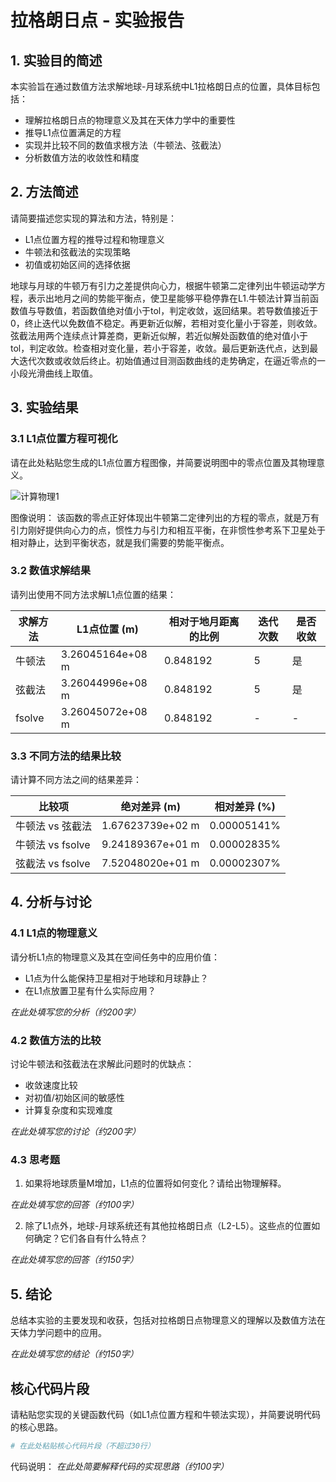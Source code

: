 # 拉格朗日点 - 实验报告

## 1. 实验目的简述

本实验旨在通过数值方法求解地球-月球系统中L1拉格朗日点的位置，具体目标包括：
- 理解拉格朗日点的物理意义及其在天体力学中的重要性
- 推导L1点位置满足的方程
- 实现并比较不同的数值求根方法（牛顿法、弦截法）
- 分析数值方法的收敛性和精度

## 2. 方法简述

请简要描述您实现的算法和方法，特别是：
- L1点位置方程的推导过程和物理意义
- 牛顿法和弦截法的实现策略
- 初值或初始区间的选择依据

地球与月球的牛顿万有引力之差提供向心力，根据牛顿第二定律列出牛顿运动学方程，表示出地月之间的势能平衡点，使卫星能够平稳停靠在L1.牛顿法计算当前函数值与导数值，若函数值绝对值小于tol，判定收敛，返回结果。若导数值接近于0，终止迭代以免数值不稳定。再更新近似解，若相对变化量小于容差，则收敛。弦截法用两个连续点计算差商，更新近似解，若近似解处函数值的绝对值小于tol，判定收敛。检查相对变化量，若小于容差，收敛。最后更新迭代点，达到最大迭代次数或收敛后终止。初始值通过目测函数曲线的走势确定，在逼近零点的一小段光滑曲线上取值。

## 3. 实验结果

### 3.1 L1点位置方程可视化

请在此处粘贴您生成的L1点位置方程图像，并简要说明图中的零点位置及其物理意义。

![计算物理1](https://github.com/user-attachments/assets/22752cb5-fd7a-457d-af8c-d67f7e2cefb1)


图像说明：
该函数的零点正好体现出牛顿第二定律列出的方程的零点，就是万有引力刚好提供向心力的点，惯性力与引力和相互平衡，在非惯性参考系下卫星处于相对静止，达到平衡状态，就是我们需要的势能平衡点。
### 3.2 数值求解结果

请列出使用不同方法求解L1点位置的结果：

| 求解方法 | L1点位置 (m) | 相对于地月距离的比例 | 迭代次数 | 是否收敛 |
|---------|------------|-------------------|---------|--------|
| 牛顿法   |  3.26045164e+08 m |  0.848192    | 5 |     是   |
| 弦截法   | 3.26044996e+08 m | 0.848192   |5 |    是    |
| fsolve  | 3.26045072e+08 m   |  0.848192   | -       | -      |

### 3.3 不同方法的结果比较

请计算不同方法之间的结果差异：

| 比较项 | 绝对差异 (m) | 相对差异 (%) |
|-------|------------|-------------|
| 牛顿法 vs 弦截法 | 1.67623739e+02 m | 0.00005141% |
| 牛顿法 vs fsolve | 9.24189367e+01 m | 0.00002835% |
| 弦截法 vs fsolve | 7.52048020e+01 m | 0.00002307% |

## 4. 分析与讨论

### 4.1 L1点的物理意义

请分析L1点的物理意义及其在空间任务中的应用价值：
- L1点为什么能保持卫星相对于地球和月球静止？
- 在L1点放置卫星有什么实际应用？

_在此处填写您的分析（约200字）_

### 4.2 数值方法的比较

讨论牛顿法和弦截法在求解此问题时的优缺点：
- 收敛速度比较
- 对初值/初始区间的敏感性
- 计算复杂度和实现难度

_在此处填写您的讨论（约200字）_

### 4.3 思考题

1. 如果将地球质量M增加，L1点的位置将如何变化？请给出物理解释。

_在此处填写您的回答（约100字）_

2. 除了L1点外，地球-月球系统还有其他拉格朗日点（L2-L5）。这些点的位置如何确定？它们各自有什么特点？

_在此处填写您的回答（约150字）_

## 5. 结论

总结本实验的主要发现和收获，包括对拉格朗日点物理意义的理解以及数值方法在天体力学问题中的应用。

_在此处填写您的结论（约150字）_

## 核心代码片段

请粘贴您实现的关键函数代码（如L1点位置方程和牛顿法实现），并简要说明代码的核心思路。

```python
# 在此处粘贴核心代码片段（不超过30行）
```

代码说明：
_在此处简要解释代码的实现思路（约100字）_
